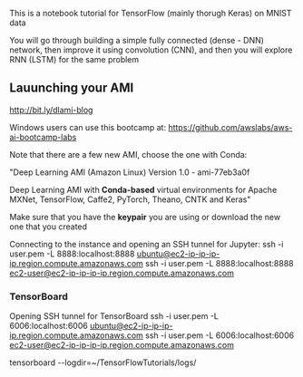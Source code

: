 This is a notebook tutorial for TensorFlow (mainly thorugh Keras) on MNIST data

You will go through building a simple fully connected (dense - DNN) network, then improve it using convolution (CNN), and then you will explore RNN (LSTM) for the same problem

## Lauunching your AMI 

http://bit.ly/dlami-blog

Windows users can use this bootcamp at: https://github.com/awslabs/aws-ai-bootcamp-labs

Note that there are a few new AMI, choose the one with Conda:

"Deep Learning AMI (Amazon Linux) Version 1.0 - ami-77eb3a0f

Deep Learning AMI with **Conda-based** virtual environments for Apache MXNet, TensorFlow, Caffe2, PyTorch, Theano, CNTK and Keras"

Make sure that you have the **keypair** you are using or download the new one that you created

Connecting to the instance and opening an SSH tunnel for Jupyter:
ssh -i user.pem -L 8888:localhost:8888 ubuntu@ec2-ip-ip-ip-ip.region.compute.amazonaws.com
ssh -i user.pem -L 8888:localhost:8888 ec2-user@ec2-ip-ip-ip-ip.region.compute.amazonaws.com

### TensorBoard 

Opening SSH tunnel for TensorBoard 
ssh -i user.pem -L 6006:localhost:6006 ubuntu@ec2-ip-ip-ip-ip.region.compute.amazonaws.com
ssh -i user.pem -L 6006:localhost:6006 ec2-user@ec2-ip-ip-ip-ip.region.compute.amazonaws.com

tensorboard --logdir=~/TensorFlowTutorials/logs/
